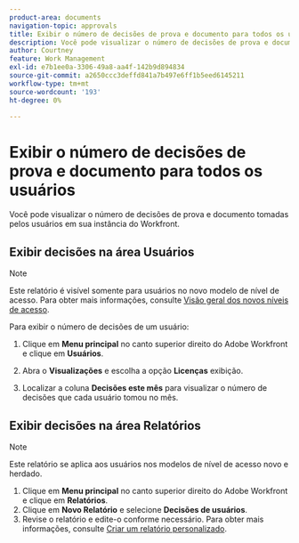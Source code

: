 ```yaml
---
product-area: documents
navigation-topic: approvals
title: Exibir o número de decisões de prova e documento para todos os usuários
description: Você pode visualizar o número de decisões de prova e documento tomadas pelos usuários em sua instância do Workfront.
author: Courtney
feature: Work Management
exl-id: e7b1ee0a-3306-49a8-aa4f-142b9d894834
source-git-commit: a2650ccc3deffd841a7b497e6ff1b5eed6145211
workflow-type: tm+mt
source-wordcount: '193'
ht-degree: 0%

---
```



# Exibir o número de decisões de prova e documento para todos os usuários

Você pode visualizar o número de decisões de prova e documento tomadas pelos usuários em sua instância do Workfront.

## Exibir decisões na área Usuários

>[!NOTE]
>
>Este relatório é visível somente para usuários no novo modelo de nível de acesso. Para obter mais informações, consulte [Visão geral dos novos níveis de acesso](/help/quicksilver/administration-and-setup/add-users/how-access-levels-work/access-level-overview.md).

Para exibir o número de decisões de um usuário:

1. Clique em **Menu principal** no canto superior direito do Adobe Workfront e clique em **Usuários**.

1. Abra o **Visualizações** e escolha a opção **Licenças** exibição.

1. Localizar a coluna **Decisões este mês** para visualizar o número de decisões que cada usuário tomou no mês.

## Exibir decisões na área Relatórios

>[!NOTE]
>
>Este relatório se aplica aos usuários nos modelos de nível de acesso novo e herdado.

1. Clique em **Menu principal** no canto superior direito do Adobe Workfront e clique em **Relatórios**.
1. Clique em **Novo Relatório** e selecione **Decisões de usuários**.
1. Revise o relatório e edite-o conforme necessário. Para obter mais informações, consulte [Criar um relatório personalizado](/help/quicksilver/reports-and-dashboards/reports/creating-and-managing-reports/create-custom-report.md).

